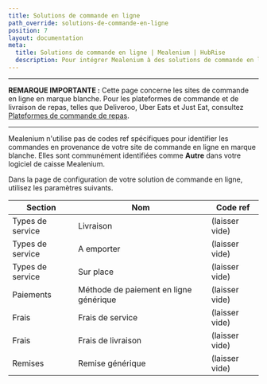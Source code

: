 ```yaml
---
title: Solutions de commande en ligne
path_override: solutions-de-commande-en-ligne
position: 7
layout: documentation
meta:
  title: Solutions de commande en ligne | Mealenium | HubRise
  description: Pour intégrer Mealenium à des solutions de commande en ligne, vous devez spécifier des codes ref dans Lightspeed et dans la page de configuration de la solution de commande.
---
```


---

**REMARQUE IMPORTANTE :** Cette page concerne les sites de commande en ligne en marque blanche. Pour les plateformes de commande et de livraison de repas, telles que Deliveroo, Uber Eats et Just Eat, consultez [Plateformes de commande de repas](/apps/mealenium/food-ordering-platforms).

---

Mealenium n'utilise pas de codes ref spécifiques pour identifier les commandes en provenance de votre site de commande en ligne en marque blanche. Elles sont communément identifiées comme **Autre** dans votre logiciel de caisse Mealenium.

Dans la page de configuration de votre solution de commande en ligne, utilisez les paramètres suivants.

| Section          | Nom                                    | Code ref       |
| ---------------- | -------------------------------------- | -------------- |
| Types de service | Livraison                              | (laisser vide) |
| Types de service | A emporter                             | (laisser vide) |
| Types de service | Sur place                              | (laisser vide) |
| Paiements        | Méthode de paiement en ligne générique | (laisser vide) |
| Frais            | Frais de service                       | (laisser vide) |
| Frais            | Frais de livraison                     | (laisser vide) |
| Remises          | Remise générique                       | (laisser vide) |
